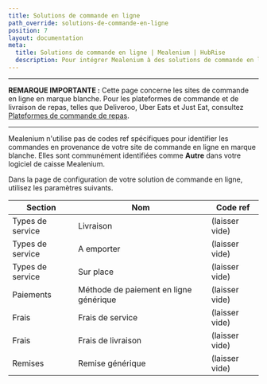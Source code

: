 ```yaml
---
title: Solutions de commande en ligne
path_override: solutions-de-commande-en-ligne
position: 7
layout: documentation
meta:
  title: Solutions de commande en ligne | Mealenium | HubRise
  description: Pour intégrer Mealenium à des solutions de commande en ligne, vous devez spécifier des codes ref dans Lightspeed et dans la page de configuration de la solution de commande.
---
```


---

**REMARQUE IMPORTANTE :** Cette page concerne les sites de commande en ligne en marque blanche. Pour les plateformes de commande et de livraison de repas, telles que Deliveroo, Uber Eats et Just Eat, consultez [Plateformes de commande de repas](/apps/mealenium/food-ordering-platforms).

---

Mealenium n'utilise pas de codes ref spécifiques pour identifier les commandes en provenance de votre site de commande en ligne en marque blanche. Elles sont communément identifiées comme **Autre** dans votre logiciel de caisse Mealenium.

Dans la page de configuration de votre solution de commande en ligne, utilisez les paramètres suivants.

| Section          | Nom                                    | Code ref       |
| ---------------- | -------------------------------------- | -------------- |
| Types de service | Livraison                              | (laisser vide) |
| Types de service | A emporter                             | (laisser vide) |
| Types de service | Sur place                              | (laisser vide) |
| Paiements        | Méthode de paiement en ligne générique | (laisser vide) |
| Frais            | Frais de service                       | (laisser vide) |
| Frais            | Frais de livraison                     | (laisser vide) |
| Remises          | Remise générique                       | (laisser vide) |
